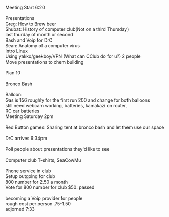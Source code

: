 Meeting Start 6:20<br />
<br />
Presentations<br />
Greg: How to Brew beer<br />
Shubat: History of computer club(Not on a third Thursday)<br />
last thurday of month or second<br />
Bash and Voip for DrC<br />
Sean: Anatomy of a computer virus<br />
Intro Linux<br />
Using yakko/geekboy/VPN (What can CClub do for u?) 2 people<br />
Move presentations to chem building<br />
<br />
Plan 10<br />
<br />
Bronco Bash<br />
<br />
Balloon:<br />
Gas is 156 roughly for the first run 200 and change for both balloons<br />
still need webcam working, batteries, kamakazi on router,<br />
RC car batteries<br />
Meeting Saturday 2pm<br />
<br />
Red Button games: Sharing tent at bronco bash and let them use our space<br />
<br />
DrC arrives 6:34pm<br />
<br />
Poll people about presentations they'd like to see<br />
<br />
Computer club T-shirts, SeaCowMu<br />
<br />
Phone service in club<br />
Setup outgoing for club<br />
800 number for 2.50 a month<br />
Vote for 800 number for club $50: passed<br />
<br />
becoming a Voip provider for people<br />
rough cost per person .75-1.50<br />
adjorned 7:33